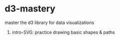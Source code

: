 # d3-mastery
master the d3 library for data visualizations

1. intro-SVG: practice drawing basic shapes & paths

